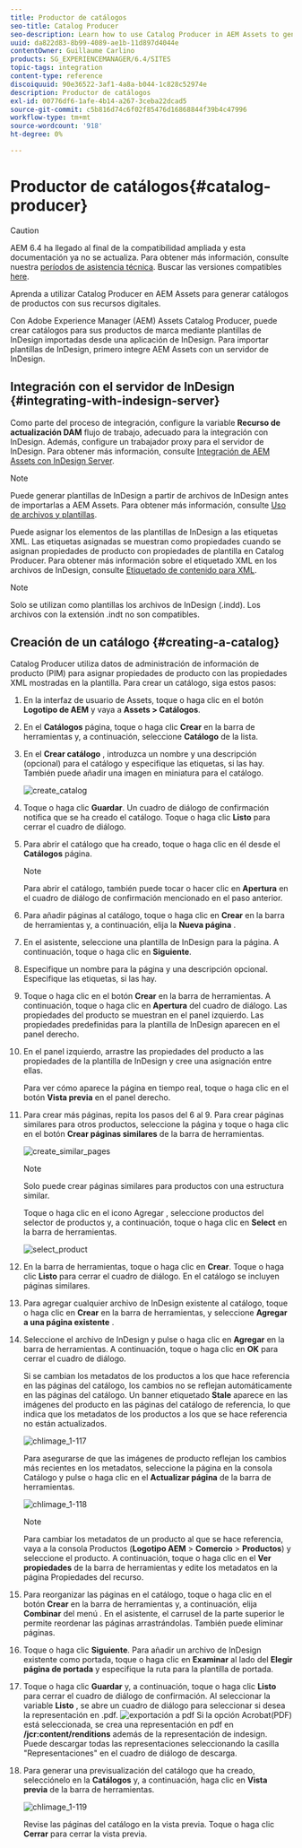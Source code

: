 ```yaml
---
title: Productor de catálogos
seo-title: Catalog Producer
seo-description: Learn how to use Catalog Producer in AEM Assets to generate product catalogs using your digital assets.
uuid: da822d83-8b99-4089-ae1b-11d897d4044e
contentOwner: Guillaume Carlino
products: SG_EXPERIENCEMANAGER/6.4/SITES
topic-tags: integration
content-type: reference
discoiquuid: 90e36522-3af1-4a8a-b044-1c828c52974e
description: Productor de catálogos
exl-id: 00776df6-1afe-4b14-a267-3ceba22dcad5
source-git-commit: c5b816d74c6f02f85476d16868844f39b4c47996
workflow-type: tm+mt
source-wordcount: '918'
ht-degree: 0%

---
```


# Productor de catálogos{#catalog-producer}

>[!CAUTION]
>
>AEM 6.4 ha llegado al final de la compatibilidad ampliada y esta documentación ya no se actualiza. Para obtener más información, consulte nuestra [períodos de asistencia técnica](https://helpx.adobe.com/es/support/programs/eol-matrix.html). Buscar las versiones compatibles [here](https://experienceleague.adobe.com/docs/).

Aprenda a utilizar Catalog Producer en AEM Assets para generar catálogos de productos con sus recursos digitales.

Con Adobe Experience Manager (AEM) Assets Catalog Producer, puede crear catálogos para sus productos de marca mediante plantillas de InDesign importadas desde una aplicación de InDesign. Para importar plantillas de InDesign, primero integre AEM Assets con un servidor de InDesign.

## Integración con el servidor de InDesign {#integrating-with-indesign-server}

Como parte del proceso de integración, configure la variable **Recurso de actualización DAM** flujo de trabajo, adecuado para la integración con InDesign. Además, configure un trabajador proxy para el servidor de InDesign. Para obtener más información, consulte [Integración de AEM Assets con InDesign Server](/help/assets/indesign.md).

>[!NOTE]
>
>Puede generar plantillas de InDesign a partir de archivos de InDesign antes de importarlas a AEM Assets. Para obtener más información, consulte [Uso de archivos y plantillas](https://helpx.adobe.com/indesign/using/files-templates.html).
>
>Puede asignar los elementos de las plantillas de InDesign a las etiquetas XML. Las etiquetas asignadas se muestran como propiedades cuando se asignan propiedades de producto con propiedades de plantilla en Catalog Producer. Para obtener más información sobre el etiquetado XML en los archivos de InDesign, consulte [Etiquetado de contenido para XML](https://helpx.adobe.com/indesign/using/tagging-content-xml.html).

>[!NOTE]
>
>Solo se utilizan como plantillas los archivos de InDesign (.indd). Los archivos con la extensión .indt no son compatibles.

## Creación de un catálogo {#creating-a-catalog}

Catalog Producer utiliza datos de administración de información de producto (PIM) para asignar propiedades de producto con las propiedades XML mostradas en la plantilla. Para crear un catálogo, siga estos pasos:

1. En la interfaz de usuario de Assets, toque o haga clic en el botón **Logotipo de AEM** y vaya a **Assets > Catálogos**.
1. En el **Catálogos** página, toque o haga clic **Crear** en la barra de herramientas y, a continuación, seleccione **Catálogo** de la lista.
1. En el **Crear catálogo** , introduzca un nombre y una descripción (opcional) para el catálogo y especifique las etiquetas, si las hay. También puede añadir una imagen en miniatura para el catálogo.

   ![create_catalog](assets/create_catalog.png)

1. Toque o haga clic **Guardar**. Un cuadro de diálogo de confirmación notifica que se ha creado el catálogo. Toque o haga clic **Listo** para cerrar el cuadro de diálogo.
1. Para abrir el catálogo que ha creado, toque o haga clic en él desde el **Catálogos** página.

   >[!NOTE]
   >
   >Para abrir el catálogo, también puede tocar o hacer clic en **Apertura** en el cuadro de diálogo de confirmación mencionado en el paso anterior.

1. Para añadir páginas al catálogo, toque o haga clic en **Crear** en la barra de herramientas y, a continuación, elija la **Nueva página** .
1. En el asistente, seleccione una plantilla de InDesign para la página. A continuación, toque o haga clic en **Siguiente**.
1. Especifique un nombre para la página y una descripción opcional. Especifique las etiquetas, si las hay.
1. Toque o haga clic en el botón **Crear** en la barra de herramientas. A continuación, toque o haga clic en **Apertura** del cuadro de diálogo. Las propiedades del producto se muestran en el panel izquierdo. Las propiedades predefinidas para la plantilla de InDesign aparecen en el panel derecho.
1. En el panel izquierdo, arrastre las propiedades del producto a las propiedades de la plantilla de InDesign y cree una asignación entre ellas.

   Para ver cómo aparece la página en tiempo real, toque o haga clic en el botón **Vista previa** en el panel derecho.

1. Para crear más páginas, repita los pasos del 6 al 9. Para crear páginas similares para otros productos, seleccione la página y toque o haga clic en el botón **Crear páginas similares** de la barra de herramientas.

   ![create_similar_pages](assets/create_similar_pages.png)

   >[!NOTE]
   >
   >Solo puede crear páginas similares para productos con una estructura similar.

   Toque o haga clic en el icono Agregar , seleccione productos del selector de productos y, a continuación, toque o haga clic en **Select** en la barra de herramientas.

   ![select_product](assets/select_product.png)

1. En la barra de herramientas, toque o haga clic en **Crear**. Toque o haga clic **Listo** para cerrar el cuadro de diálogo. En el catálogo se incluyen páginas similares.
1. Para agregar cualquier archivo de InDesign existente al catálogo, toque o haga clic en **Crear** en la barra de herramientas, y seleccione **Agregar a una página existente** .
1. Seleccione el archivo de InDesign y pulse o haga clic en **Agregar** en la barra de herramientas. A continuación, toque o haga clic en **OK** para cerrar el cuadro de diálogo.

   Si se cambian los metadatos de los productos a los que hace referencia en las páginas del catálogo, los cambios no se reflejan automáticamente en las páginas del catálogo. Un banner etiquetado **Stale** aparece en las imágenes del producto en las páginas del catálogo de referencia, lo que indica que los metadatos de los productos a los que se hace referencia no están actualizados.

   ![chlimage_1-117](assets/chlimage_1-117.png)

   Para asegurarse de que las imágenes de producto reflejan los cambios más recientes en los metadatos, seleccione la página en la consola Catálogo y pulse o haga clic en el **Actualizar página** de la barra de herramientas.

   ![chlimage_1-118](assets/chlimage_1-118.png)

   >[!NOTE]
   >
   >Para cambiar los metadatos de un producto al que se hace referencia, vaya a la consola Productos (**Logotipo AEM** > **Comercio** > **Productos**) y seleccione el producto. A continuación, toque o haga clic en el **Ver propiedades** de la barra de herramientas y edite los metadatos en la página Propiedades del recurso.

1. Para reorganizar las páginas en el catálogo, toque o haga clic en el botón **Crear** en la barra de herramientas y, a continuación, elija **Combinar** del menú . En el asistente, el carrusel de la parte superior le permite reordenar las páginas arrastrándolas. También puede eliminar páginas.

1. Toque o haga clic **Siguiente**. Para añadir un archivo de InDesign existente como portada, toque o haga clic en **Examinar** al lado del **Elegir página de portada** y especifique la ruta para la plantilla de portada.
1. Toque o haga clic **Guardar** y, a continuación, toque o haga clic **Listo** para cerrar el cuadro de diálogo de confirmación.
Al seleccionar la variable **Listo** , se abre un cuadro de diálogo para seleccionar si desea la representación en .pdf.
   ![exportación a pdf](assets/CatalogPDF.png)
Si la opción Acrobat(PDF) está seleccionada, se crea una representación en pdf en  **/jcr:content/renditions** además de la representación de indesign. Puede descargar todas las representaciones seleccionando la casilla &quot;Representaciones&quot; en el cuadro de diálogo de descarga.

1. Para generar una previsualización del catálogo que ha creado, selecciónelo en la **Catálogos** y, a continuación, haga clic en **Vista previa** de la barra de herramientas.

   ![chlimage_1-119](assets/chlimage_1-119.png)

   Revise las páginas del catálogo en la vista previa. Toque o haga clic **Cerrar** para cerrar la vista previa.
